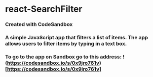 # react-SearchFilter
### Created with CodeSandbox

### A simple JavaScript app that filters a list of items. The app allows users to filter items by typing in a text box.

### To go to the app on Sandbox go to this address: !(https://codesandbox.io/s/0x9jro761v)[https://codesandbox.io/s/0x9jro761v]
